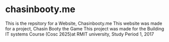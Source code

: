 # chasinbooty.me

This is the repsitory for a Website, Chasinbooty.me
This website was made for a project, Chasin Booty the Game
This project was made for the Building IT systems Course (Cosc 2625)at RMIT university, Study Period 1, 2017
